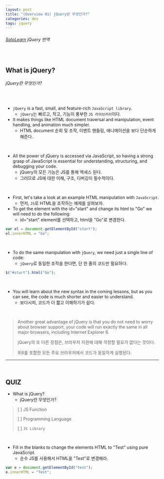 ```yaml
---
layout: post
title: "(Overview 01) jQuery란 무엇인가?"
categories: dev
tags: jquery
---
```


###### [SoloLearn](https://www.sololearn.com/) jQuery 번역

<br>

## What is jQuery?

###### jQuery란 무엇인가?

<br>

- `jQuery` is a fast, small, and feature-rich `JavaScript library`.
  - `jQuery`는 빠르고, 작고, 기능이 풍부한 `JS 라이브러리`이다.
- It makes things like HTML document traversal and manipulation, event handling, and animation much simpler.
  - HTML document 순회 및 조작, 이벤트 핸들링, 애니메이션을 보다 단순하게 해준다.

<br>

- All the power of jQuery is accessed via JavaScript, so having a strong grasp of JavaScript is essential for understanding, structuring, and debugging your code.
  - jQuery의 모든 기능은 JS를 통해 액세스 된다.
  - 그러므로 JS에 대한 이해, 구조, 디버깅이 필수적이다.

<br>

- First, let's take a look at an example HTML manipulation with `JavaScript`.
  - 먼저, `JS`로 HTML을 조작하는 예제를 살펴보자.
- To get the element with the id="start" and change its html to "Go" we will need to do the following:
  - id="start" element를 선택하고, html을 "Go"로 변경한다.

```js
var el = document.getElementById("start");
el.innerHTML = "Go";
```

<br>

- To do the same manipulation with `jQuery`, we need just a single line of code:
  - `jQuery`로 동일한 조작을 한다면, 단 한 줄의 코드만 필요하다.

```js
$("#start").html("Go");
```

<br>

- You will learn about the new syntax in the coming lessons, but as you can see, the code is much shorter and easier to understand.
  - 보다시피, 코드가 더 짧고 이해하기가 쉽다.

<br>

> Another great advantage of jQuery is that you do not need to worry about browser support, your code will run exactly the same in all major browsers, including Internet Explorer 6.
>
> jQuery의 또 다른 장점은, 브라우저 지원에 대해 걱정할 필요가 없다는 것이다.
>
> IE6를 포함한 모든 주요 브라우저에서 코드가 동일하게 실행된다.

------

<br>

## QUIZ

- What is jQuery?
  - jQuery란 무엇인가?

> [ ] JS Function
>
> [ ] Programming Language
>
> [ ] `JS Library`

<br>

- Fill in the blanks to change the elements HTML to "Test" using pure JavaScript.
  - 순수 JS를 사용해서 HTML을 "Test"로 변경해라.

```js
var e = document.getElementById("test");
e.innerHTML = "Test";
```

<br>